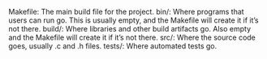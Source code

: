Makefile:
	The main build file for the project.
bin/:
	Where programs that users can run go. This is usually empty, and the Makefile will create
	it if it’s not there.
build/:
	Where libraries and other build artifacts go. Also empty and the Makefile will create it if it’s not there.
src/:
	Where the source code goes, usually .c and .h files.
tests/:
	Where automated tests go.
